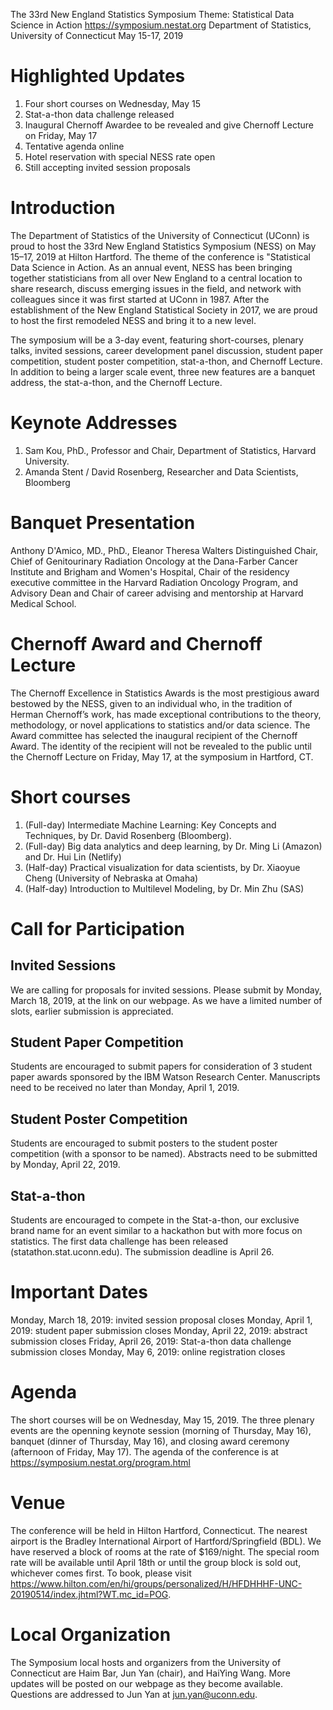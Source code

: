 The 33rd New England Statistics Symposium
Theme: Statistical Data Science in Action
https://symposium.nestat.org
Department of Statistics, University of Connecticut
May 15-17, 2019

# Highlighted Updates

1. Four short courses on Wednesday, May 15
2. Stat-a-thon data challenge released
3. Inaugural Chernoff Awardee to be revealed and give Chernoff Lecture on Friday, May 17
4. Tentative agenda online
5. Hotel reservation with special NESS rate open
6. Still accepting invited session proposals

# Introduction

The Department of Statistics of the University of Connecticut (UConn) is proud to host the 33rd New England Statistics Symposium (NESS) on May 15–17, 2019 at Hilton Hartford. The theme of the conference is "Statistical Data Science in Action. As an annual event, NESS has been bringing together statisticians from all over New England to a central location to share research, discuss emerging issues in the field, and network with colleagues since it was first started at UConn in 1987. After the establishment of the New England Statistical Society in 2017, we are proud to host the first remodeled NESS and bring it to a new level.

The symposium will be a 3-day event, featuring short-courses, plenary talks, invited sessions, career development panel discussion, student paper competition, student poster competition, stat-a-thon, and Chernoff Lecture. In addition to being a larger scale event, three new features are a banquet address, the stat-a-thon, and the Chernoff Lecture.

# Keynote Addresses
1. Sam Kou, PhD., Professor and Chair, Department of Statistics, Harvard University.
2. Amanda Stent / David Rosenberg, Researcher and Data Scientists, Bloomberg

# Banquet Presentation
Anthony D'Amico, MD., PhD., Eleanor Theresa Walters Distinguished Chair, Chief of Genitourinary Radiation Oncology at the Dana-Farber Cancer Institute and Brigham and Women's Hospital, Chair of the residency executive committee in the Harvard Radiation Oncology Program, and Advisory Dean and Chair of career advising and mentorship at Harvard Medical School.

# Chernoff Award and Chernoff Lecture
The Chernoff Excellence in Statistics Awards is the most prestigious award bestowed by the NESS, given to an individual who, in the tradition of Herman Chernoff’s work, has made exceptional contributions to the theory, methodology, or novel applications to statistics and/or data science. The Award committee has selected the inaugural recipient of the Chernoff Award. The identity of the recipient will not be revealed to the public until the Chernoff Lecture on Friday, May 17, at the symposium in Hartford, CT.

# Short courses
1. (Full-day) Intermediate Machine Learning: Key Concepts and Techniques, by Dr. David Rosenberg (Bloomberg).
2. (Full-day) Big data analytics and deep learning, by Dr. Ming Li (Amazon) and Dr. Hui Lin (Netlify)
3. (Half-day) Practical visualization for data scientists, by Dr. Xiaoyue Cheng (University of Nebraska at Omaha)
4. (Half-day) Introduction to Multilevel Modeling, by Dr. Min Zhu (SAS)

# Call for Participation

## Invited Sessions
We are calling for proposals for invited sessions. Please submit by Monday, March 18, 2019, at the link on our webpage. As we have a limited number of slots, earlier submission is appreciated.

## Student Paper Competition
Students are encouraged to submit papers for consideration of 3 student paper awards sponsored by the IBM Watson Research Center. Manuscripts need to be received no later than Monday, April 1, 2019.

## Student Poster Competition
Students are encouraged to submit posters to the student poster competition (with a sponsor to be named). Abstracts need to be submitted by Monday, April 22, 2019.

## Stat-a-thon
Students are encouraged to compete in the Stat-a-thon, our exclusive brand name for an event similar to a hackathon but with more focus on statistics. The first data challenge has been released (statathon.stat.uconn.edu). The submission deadline is April 26.

# Important Dates
Monday, March 18, 2019: invited session proposal closes
Monday, April 1, 2019: student paper submission closes
Monday, April 22, 2019: abstract submission closes
Friday, April 26, 2019: Stat-a-thon data challenge submission closes
Monday, May 6, 2019: online registration closes

# Agenda
The short courses will be on Wednesday, May 15, 2019. The three plenary events are the openning keynote session (morning of Thursday, May 16), banquet (dinner of Thursday, May 16), and closing award ceremony (afternoon of Friday, May 17). The agenda of the conference is at https://symposium.nestat.org/program.html

# Venue
The conference will be held in Hilton Hartford, Connecticut. The nearest airport is the Bradley International Airport of Hartford/Springfield (BDL). We have reserved a block of rooms at the rate of $169/night. The special room rate will be available until April 18th or until the group block is sold out, whichever comes first. To book, please visit https://www.hilton.com/en/hi/groups/personalized/H/HFDHHHF-UNC-20190514/index.jhtml?WT.mc_id=POG.

# Local Organization
The Symposium local hosts and organizers from the University of Connecticut are Haim Bar, Jun Yan (chair), and HaiYing Wang. More updates will be posted on our webpage as they become available. Questions are addressed to Jun Yan at jun.yan@uconn.edu.
